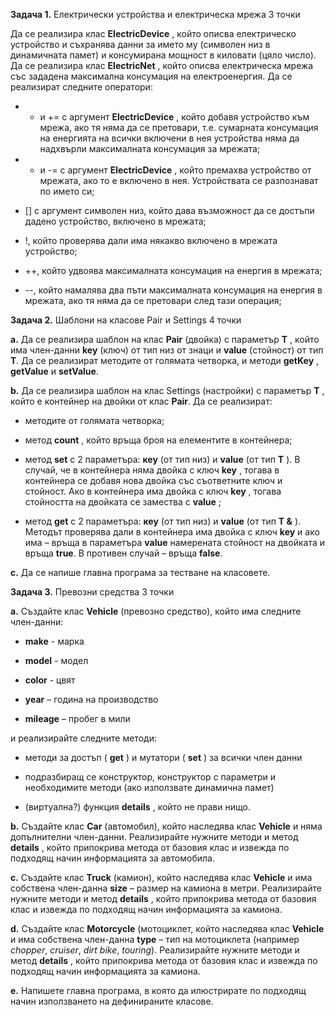 **Задача 1.** Електрически устройства и електрическа мрежа     3 точки

Да се реализира клас **ElectricDevice** , който описва електрическо устройство и съхранява данни за името му (символен низ в динамичната памет) и консумирана мощност в киловати (цяло число). Да се реализира клас **ElectricNet** , който описва електрическа мрежа със зададена максимална консумация на електроенергия. Да се реализират следните оператори:

- + и += с аргумент **ElectricDevice** , който добавя устройство към мрежа, ако тя няма да се претовари, т.е. сумарната консумация на енергията на всички включени в нея устройства няма да надхвърли максималната консумация за мрежата;

- - и -= с аргумент **ElectricDevice** , който премахва устройство от мрежата, ако то е включено в нея. Устройствата се разпознават по името си;

- [] с аргумент символен низ, който дава възможност да се достъпи дадено устройство, включено в мрежата;

- !, който проверява дали има някакво включено в мрежата устройство;

- ++, който удвоява максималната консумация на енергия в мрежата;

- --, който намалява два пъти максималната консумация на енергия в мрежата, ако тя няма да се претовари след тази операция;

**Задача 2.** Шаблони на класове Pair и Settings    4 точки

**a.** Да се реализира шаблон на клас **Pair** (двойка) с параметър **T** , който има член-данни **key** (ключ) от тип низ от знаци и **value** (стойност) от тип **T**. Да се реализират методите от голямата четворка, и методи **getKey** , **getValue** и **setValue**.

**b.** Да се реализира шаблон на клас Settings (настройки) с параметър **T** , който е контейнер на двойки от клас **Pair**. Да се реализират:

- методите от голямата четворка;

- метод **count** , който връща броя на елементите в контейнера;

- метод **set** с 2 параметъра: **кеу** (от тип низ) и **value** (от тип **T** ). В случай, че в контейнера няма двойка с ключ **key** , тогава в контейнера се добавя нова двойка със съответните ключ и стойност. Ако в контейнера има двойка с ключ **key** , тогава стойността на двойката се замества с **value** ;

- метод **get** с 2 параметъра: **кеу** (от тип низ) и **value** (от тип **T &amp;** ). Методът проверява дали в контейнера има двойка с ключ **key** и ако има – връща в параметъра **value** намерената стойност на двойката и връща **true**. В противен случай – връща **false**.

**c.** Да се напише главна програма за тестване на класовете.

**Задача 3.** Превозни средства     3 точки

**a.** Създайте клас **Vehicle** (превозно средство), който има следните член-данни:

- **make** - марка

- **model** - модел

- **color** - цвят

- **year** – година на производство

- **mileage** – пробег в мили

и реализирайте следните методи:

- методи за достъп ( **get** ) и мутатори ( **set** ) за всички член данни

- подразбиращ се конструктор, конструктор с параметри и необходимите методи (ако използвате динамична памет)

- (виртуална?) функция **details** , който не прави нищо.

**b.** Създайте клас **Car** (автомобил), който наследява клас **Vehicle** и няма допълнителни член-данни. Реализирайте нужните методи и метод **details** , който припокрива метода от базовия клас и извежда по подходящ начин информацията за автомобила.

**c.** Създайте клас **Truck** (камион), който наследява клас **Vehicle** и има собствена член-данна **size** – размер на камиона в метри. Реализирайте нужните методи и метод **details** , който припокрива метода от базовия клас и извежда по подходящ начин информацията за камиона.

**d.** Създайте клас **Motorcycle** (мотоциклет, който наследява клас **Vehicle** и има собствена член-данна **type** – тип на мотоциклета (например _chopper_, _cruiser_, _dirt bike_, _touring_). Реализирайте нужните методи и метод **details** , който припокрива метода от базовия клас и извежда по подходящ начин информацията за камиона.

**e.** Напишете главна програма, в която да илюстрирате по подходящ начин използването на дефинираните класове.
